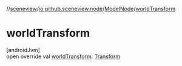//[sceneview](../../../index.md)/[io.github.sceneview.node](../index.md)/[ModelNode](index.md)/[worldTransform](world-transform.md)

# worldTransform

[androidJvm]\
open override val [worldTransform](world-transform.md): [Transform](../../io.github.sceneview.math/index.md#1875660684%2FClasslikes%2F-1571379623)
